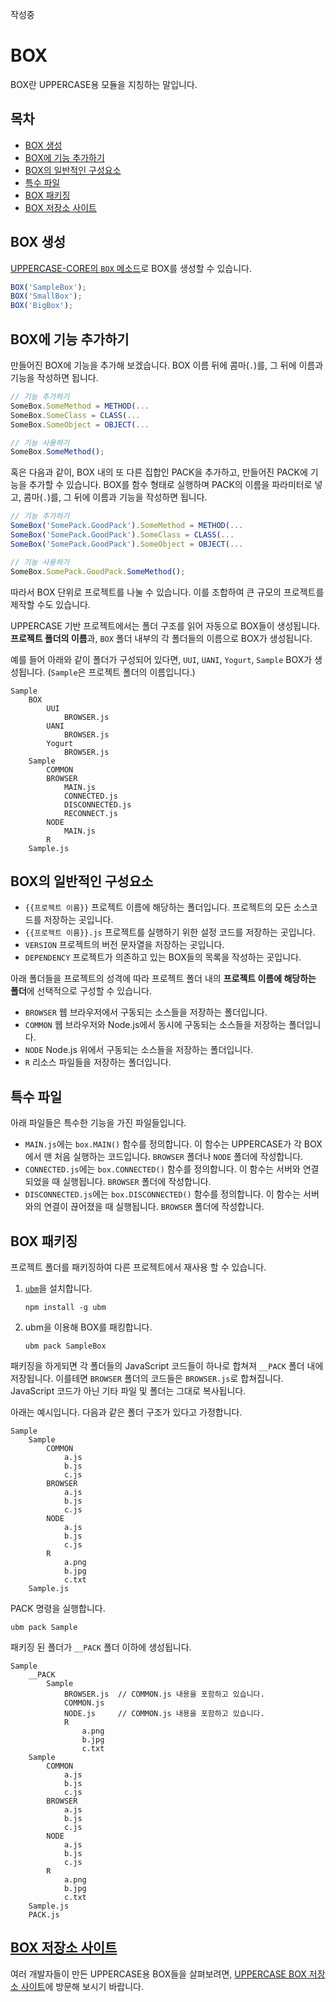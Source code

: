 작성중

# BOX
BOX란 UPPERCASE용 모듈을 지칭하는 말입니다.

## 목차
* [BOX 생성](#BOX-생성)
* [BOX에 기능 추가하기](#BOX에-기능-추가하기)
* [BOX의 일반적인 구성요소](#BOX의-일반적인-구성요소)
* [특수 파일](#특수-파일)
* [BOX 패키징](#BOX-패키징)
* [BOX 저장소 사이트](#BOX-저장소-사이트)

## BOX 생성
[UPPERCASE-CORE의 `BOX` 메소드](UPPERCASE-CORE-COMMON.md#uppercase의-모듈화-box)로 BOX를 생성할 수 있습니다.

```javascript
BOX('SampleBox');
BOX('SmallBox');
BOX('BigBox');
```

## BOX에 기능 추가하기
만들어진 BOX에 기능을 추가해 보겠습니다. BOX 이름 뒤에 콤마(`.`)를, 그 뒤에 이름과 기능을 작성하면 됩니다.

```javascript
// 기능 추가하기
SomeBox.SomeMethod = METHOD(...
SomeBox.SomeClass = CLASS(...
SomeBox.SomeObject = OBJECT(...

// 기능 사용하기
SomeBox.SomeMethod();
```

혹은 다음과 같이, BOX 내의 또 다른 집합인 PACK을 추가하고, 만들어진 PACK에 기능을 추가할 수 있습니다. BOX를 함수 형태로 실행하며 PACK의 이름을 파라미터로 넣고, 콤마(`.`)를, 그 뒤에 이름과 기능을 작성하면 됩니다.

```javascript
// 기능 추가하기
SomeBox('SomePack.GoodPack').SomeMethod = METHOD(...
SomeBox('SomePack.GoodPack').SomeClass = CLASS(...
SomeBox('SomePack.GoodPack').SomeObject = OBJECT(...

// 기능 사용하기
SomeBox.SomePack.GoodPack.SomeMethod();
```

따라서 BOX 단위로 프로젝트를 나눌 수 있습니다. 이를 조합하여 큰 규모의 프로젝트를 제작할 수도 있습니다.

UPPERCASE 기반 프로젝트에서는 폴더 구조를 읽어 자동으로 BOX들이 생성됩니다. **프로젝트 폴더의 이름**과, `BOX` 폴더 내부의 각 폴더들의 이름으로 BOX가 생성됩니다.

예를 들어 아래와 같이 폴더가 구성되어 있다면, `UUI`, `UANI`, `Yogurt`, `Sample` BOX가 생성됩니다. (`Sample`은 프로젝트 폴더의 이름입니다.)

```
Sample
    BOX
        UUI
            BROWSER.js
        UANI
            BROWSER.js
        Yogurt
            BROWSER.js
	Sample
        COMMON
    	BROWSER
    		MAIN.js
    		CONNECTED.js
    		DISCONNECTED.js
    		RECONNECT.js
        NODE
        	MAIN.js
        R
    Sample.js
```

## BOX의 일반적인 구성요소
* `{{프로젝트 이름}}` 프로젝트 이름에 해당하는 폴더입니다. 프로젝트의 모든 소스코드를 저장하는 곳입니다.
* `{{프로젝트 이름}}.js` 프로젝트를 실행하기 위한 설정 코드를 저장하는 곳입니다.
* `VERSION` 프로젝트의 버전 문자열을 저장하는 곳입니다.
* `DEPENDENCY` 프로젝트가 의존하고 있는 BOX들의 목록을 작성하는 곳입니다.

아래 폴더들을 프로젝트의 성격에 따라 프로젝트 폴더 내의 **프로젝트 이름에 해당하는 폴더**에 선택적으로 구성할 수 있습니다.
* `BROWSER` 웹 브라우저에서 구동되는 소스들을 저장하는 폴더입니다.
* `COMMON` 웹 브라우저와 Node.js에서 동시에 구동되는 소스들을 저장하는 폴더입니다.
* `NODE` Node.js 위에서 구동되는 소스들을 저장하는 폴더입니다.
* `R` 리소스 파일들을 저장하는 폴더입니다.

## 특수 파일
아래 파일들은 특수한 기능을 가진 파일들입니다.
* `MAIN.js`에는 `box.MAIN()` 함수를 정의합니다. 이 함수는 UPPERCASE가 각 BOX에서 맨 처음 실행하는 코드입니다. `BROWSER` 폴더나 `NODE` 폴더에 작성합니다.
* `CONNECTED.js`에는 `box.CONNECTED()` 함수를 정의합니다. 이 함수는 서버와 연결되었을 때 실행됩니다. `BROWSER` 폴더에 작성합니다.
* `DISCONNECTED.js`에는 `box.DISCONNECTED()` 함수를 정의합니다. 이 함수는 서버와의 연결이 끊어졌을 때 실행됩니다. `BROWSER` 폴더에 작성합니다.

## BOX 패키징
프로젝트 폴더를 패키징하여 다른 프로젝트에서 재사용 할 수 있습니다.

1. [`ubm`](https://www.npmjs.com/package/ubm)을 설치합니다.
    ```
    npm install -g ubm
    ```
2. ubm을 이용해 BOX를 패킹합니다.
    ```
    ubm pack SampleBox
    ```

패키징을 하게되면 각 폴더들의 JavaScript 코드들이 하나로 합쳐져 `__PACK` 폴더 내에 저장됩니다. 이를테면 `BROWSER` 폴더의 코드들은 `BROWSER.js`로 합쳐집니다. JavaScript 코드가 아닌 기타 파일 및 폴더는 그대로 복사됩니다.

아래는 예시입니다. 다음과 같은 폴더 구조가 있다고 가정합니다.

```
Sample
	Sample
        COMMON
    	    a.js
    	    b.js
    	    c.js
    	BROWSER
    	    a.js
    	    b.js
    	    c.js
        NODE
    	    a.js
    	    b.js
    	    c.js
        R
            a.png
            b.jpg
            c.txt
    Sample.js
```

PACK 명령을 실행합니다.

```
ubm pack Sample
```

패키징 된 폴더가 `__PACK` 폴더 이하에 생성됩니다.

```
Sample
    __PACK
        Sample
            BROWSER.js	// COMMON.js 내용을 포함하고 있습니다.
            COMMON.js
            NODE.js		// COMMON.js 내용을 포함하고 있습니다.
            R
                a.png
                b.jpg
                c.txt
	Sample
        COMMON
    	    a.js
    	    b.js
    	    c.js
    	BROWSER
    	    a.js
    	    b.js
    	    c.js
        NODE
    	    a.js
    	    b.js
    	    c.js
        R
            a.png
            b.jpg
            c.txt
    Sample.js
    PACK.js
```

## [BOX 저장소 사이트](http://box.uppercase.io)
여러 개발자들이 만든 UPPERCASE용 BOX들을 살펴보려면, [UPPERCASE BOX 저장소 사이트](http://box.uppercase.io)에 방문해 보시기 바랍니다.